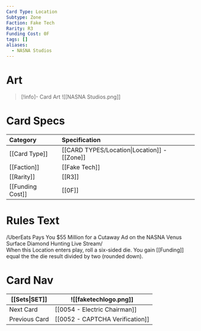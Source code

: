 ```yaml
---
Card Type: Location
Subtype: Zone
Faction: Fake Tech
Rarity: R3
Funding Cost: 0F
tags: []
aliases:
  - NASNA Studios
---
```

# Art

> [!info]- Card Art
> ![[NASNA Studios.png]]

# Card Specs

| Category | Specification| 
| :--- | :--- |
| [[Card Type]] | [[CARD TYPES/Location\|Location]] - [[Zone]] | 
| [[Faction]] | [[Fake Tech]] |  
| [[Rarity]] | [[R3]] |  
| [[Funding Cost]] | [[0F]] |  

# Rules Text  

/UberEats Pays You $55 Million for a Cutaway Ad on the NASNA Venus Surface Diamond Hunting Live Stream/   
When this Location enters play, roll a six-sided die. You gain [[Funding]] equal the the die result divided by two (rounded down).  

# Card Nav

| [[Sets\|SET]]           | ![[faketechlogo.png]]          |
| ------------- | ------------------------------ |
| Next Card     | [[0054 - Electric Chairman]] |
| Previous Card | [[0052 - CAPTCHA Verification]]         |


